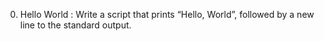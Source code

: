   0. Hello World : Write a script that prints “Hello, World”, followed by a new line to the standard output. 
